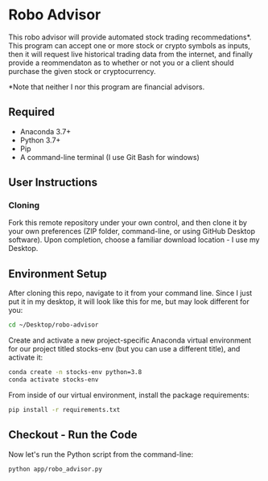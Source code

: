 # Robo Advisor
This robo advisor will provide automated stock trading recommedations*. This program can accept one or more stock or crypto symbols as inputs, then it will request live historical trading data from the internet, and finally provide a reommendaton as to whether or not you or a client should purchase the given stock or cryptocurrency.

*Note that neither I nor this program are financial advisors.

## Required
+ Anaconda 3.7+
+ Python 3.7+
+ Pip
+ A command-line terminal (I use Git Bash for windows)

## User Instructions
### Cloning
Fork this remote repository under your own control, and then clone it by your own preferences (ZIP folder, command-line, or using GitHub Desktop software). Upon completion, choose a familiar download location - I use my Desktop. 

## Environment Setup
After cloning this repo, navigate to it from your command line. Since I just put it in my desktop, it will look like this for me, but may look different for you:
```sh
cd ~/Desktop/robo-advisor
```
Create and activate a new project-specific Anaconda virtual environment for our project titled stocks-env (but you can use a different title), and activate it:
```sh
conda create -n stocks-env python=3.8
conda activate stocks-env
```
From inside of our virtual environment, install the package requirements:
```sh
pip install -r requirements.txt
```

## Checkout - Run the Code
Now let's run the Python script from the command-line:
```sh
python app/robo_advisor.py
```